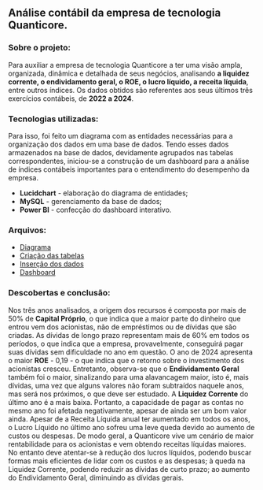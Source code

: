 ## Análise contábil da empresa de tecnologia Quanticore.

### Sobre o projeto:
  Para auxiliar a empresa de tecnologia Quanticore a ter uma visão ampla, organizada, dinâmica e detalhada de seus negócios, analisando **a liquidez corrente, o endividamento geral, o ROE, o lucro líquido, a receita líquida**, entre outros índices. Os dados obtidos são referentes aos seus últimos três exercícios contábeis, de **2022 a 2024**.

### Tecnologias utilizadas:
  Para isso, foi feito um diagrama com as entidades necessárias para a organização dos dados em uma base de dados. Tendo esses dados armazenados na base de dados, devidamente agrupados nas tabelas correspondentes, iniciou-se a construção de um dashboard para a análise de índices contábeis importantes para o entendimento do desempenho da empresa.
  
  - **Lucidchart** - elaboração do diagrama de entidades;
  - **MySQL** - gerenciamento da base de dados;
  - **Power BI** - confecção do dashboard interativo.

### Arquivos:
  - [Diagrama](https://github.com/langrassi/analise_contabil_quanticore/blob/main/diagrama_balanco_patrimonial.jpg)
  - [Criação das tabelas](https://github.com/langrassi/analise_contabil_quanticore/blob/main/Cria%C3%A7%C3%A3o%20de%20tabelas%20do%20balanco%20patrimonial.sql)
  - [Inserção dos dados](https://github.com/langrassi/analise_contabil_quanticore/blob/main/Inser%C3%A7%C3%A3o%20de%20dados%20do%20balanco%20patrimonial.sql)
  - [Dashboard](https://github.com/langrassi/analise_contabil_quanticore/blob/main/An%C3%A1lise%20de%20Balan%C3%A7o%20Patrimonial.pbix)

### Descobertas e conclusão:
  Nos três anos analisados, a origem dos recursos é composta por mais de 50% de **Capital Próprio**, o que indica que a maior parte do dinheiro que entrou vem dos acionistas, não de empréstimos ou de dívidas que são criadas. As dívidas de longo prazo representam mais de 60% em todos os períodos, o que indica que a empresa, provavelmente, conseguirá pagar suas dívidas sem dificuldade no ano em questão.
O ano de 2024 apresenta o maior **ROE** - 0,19 - o que indica que o retorno sobre o investimento dos acionistas cresceu. Entretanto, observa-se que o **Endividamento Geral** também foi o maior, sinalizando para uma alavancagem maior, isto é, mais dívidas, uma vez que alguns valores não foram subtraídos naquele anos, mas será nos próximos, o que deve ser estudado. A **Liquidez Corrente** do último ano é a mais baixa. Portanto, a capacidade de pagar as contas no mesmo ano foi afetada negativamente, apesar de ainda ser um bom valor ainda. Apesar de a Receita Líquida anual ter aumentado em todos os anos, o Lucro Líquido no último ano sofreu uma leve queda devido ao aumento de custos ou despesas.
  De modo geral, a Quanticore vive um cenário de maior rentabilidade para os acionistas e vem obtendo receitas líquidas maiores. No entanto deve atentar-se à redução dos lucros líquidos, podendo buscar formas mais eficientes de lidar com os custos e as despesas; à queda na Liquidez Corrente, podendo reduzir as dívidas de curto prazo; ao aumento do Endividamento Geral, diminuindo as dívidas gerais.
